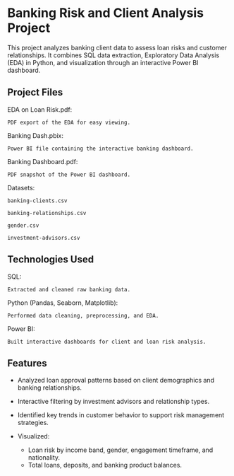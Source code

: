 
# Banking Risk and Client Analysis Project


This project analyzes banking client data to assess loan risks and customer relationships. It combines SQL data extraction, Exploratory Data Analysis (EDA) in Python, and visualization through an interactive Power BI dashboard.



## Project Files
EDA on Loan Risk.pdf:
    
    PDF export of the EDA for easy viewing.

Banking Dash.pbix:
    
    Power BI file containing the interactive banking dashboard.

Banking Dashboard.pdf:
    
    PDF snapshot of the Power BI dashboard.

Datasets:

    banking-clients.csv

    banking-relationships.csv

    gender.csv

    investment-advisors.csv
## Technologies Used
SQL: 

    Extracted and cleaned raw banking data.

Python (Pandas, Seaborn, Matplotlib): 
    
    Performed data cleaning, preprocessing, and EDA.

Power BI: 

    Built interactive dashboards for client and loan risk analysis.


## Features

- Analyzed loan approval patterns based on client demographics and banking relationships.

- Interactive filtering by investment advisors and relationship types.

- Identified key trends in customer behavior to support risk management strategies.

- Visualized:
    - Loan risk by income band, gender, engagement timeframe, and nationality.
    - Total loans, deposits, and banking product balances.



